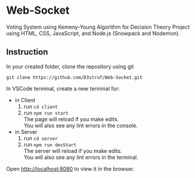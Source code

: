 # Web-Socket
Voting System using Kemeny-Young Algorithm for Decision Theory Project using HTML, CSS, JavaScript, and Node.js (Snowpack and Nodemon).

## Instruction

In your created folder, clone the repository using git

`git clone https://github.com/D3struf/Web-Socket.git`

In VSCode terminal, create a new terminal for:
- in Client
    1. run `cd client`
    2. run `npm run start` \
        The page will reload if you make edits.\
        You will also see any lint errors in the console.
- in Server
    1. run `cd server`
    2. run `npm run devStart` \
        The server will reload if you make edits.\
        You will also see any lint errors in the terminal.

Open [http://localhost:8080](http://localhost:8080) to view it in the browser.